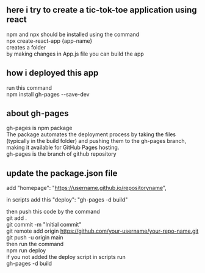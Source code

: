 ## here i try to create a tic-tok-toe application using react
npm  and npx should be installed 
using the command
<br>
npx create-react-app {app-name}
<br>
creates a folder 
<br>
by making changes in App.js file you can build the app
<br>
## how i deployed this app 
run this command
<br>
npm install gh-pages --save-dev
## about gh-pages 
gh-pages is npm package 
<br>
The package automates the deployment process by taking the files (typically in the build folder) and pushing them to the gh-pages branch, making it available for GitHub Pages hosting.
<br>
gh-pages is the branch of github repository

## update the package.json file
add "homepage": "https://username.github.io/repositoryname",

in scripts add this 
"deploy": "gh-pages -d build"

then push this code by the command
<br>
git add .
<br>
git commit -m "Initial commit"
<br>
git remote add origin https://github.com/your-username/your-repo-name.git
<br>
git push -u origin main
<br>
then run the command
<br>
npm run deploy
<br>
if you not added the deploy script in scripts run 
<br>
gh-pages -d build 



